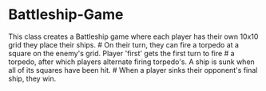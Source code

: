 # Battleship-Game
This class creates a Battleship game where each player has their own 10x10 grid they place their ships. # On their turn, they can fire a torpedo at a square on the enemy's grid. Player 'first' gets the first turn to fire # a torpedo, after which players alternate firing torpedo's. A ship is sunk when all of its squares have been hit. # When a player sinks their opponent's final ship, they win.
